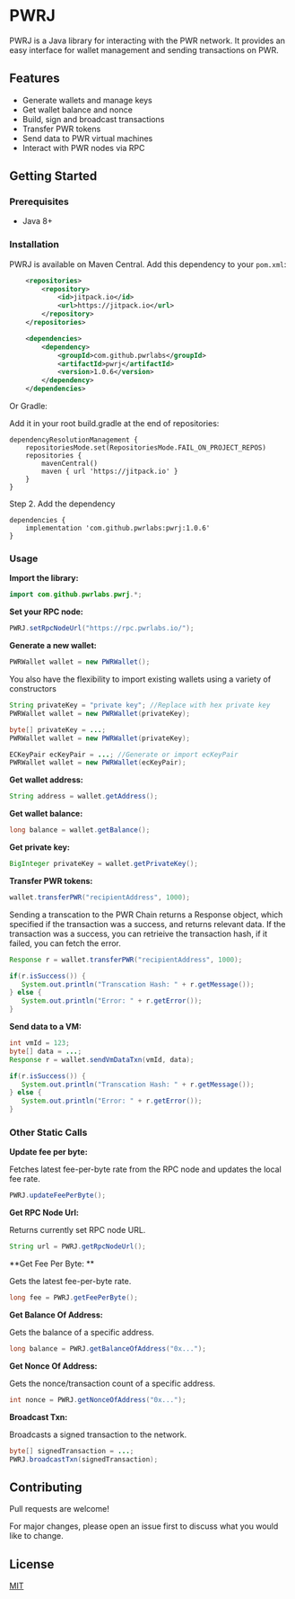 # PWRJ

PWRJ is a Java library for interacting with the PWR network. It provides an easy interface for wallet management and sending transactions on PWR.

## Features

- Generate wallets and manage keys 
- Get wallet balance and nonce
- Build, sign and broadcast transactions
- Transfer PWR tokens
- Send data to PWR virtual machines
- Interact with PWR nodes via RPC

## Getting Started

### Prerequisites

- Java 8+

### Installation

PWRJ is available on Maven Central. Add this dependency to your `pom.xml`:

```xml
    <repositories>
        <repository>
            <id>jitpack.io</id>
            <url>https://jitpack.io</url>
        </repository>
    </repositories>

    <dependencies>
        <dependency>
            <groupId>com.github.pwrlabs</groupId>
            <artifactId>pwrj</artifactId>
            <version>1.0.6</version>
        </dependency>
    </dependencies>
```

Or Gradle:

Add it in your root build.gradle at the end of repositories:

	dependencyResolutionManagement {
		repositoriesMode.set(RepositoriesMode.FAIL_ON_PROJECT_REPOS)
		repositories {
			mavenCentral()
			maven { url 'https://jitpack.io' }
		}
	}
Step 2. Add the dependency

	dependencies {
		implementation 'com.github.pwrlabs:pwrj:1.0.6'
	}

### Usage

**Import the library:**
```java 
import com.github.pwrlabs.pwrj.*;
```

**Set your RPC node:**
```java
PWRJ.setRpcNodeUrl("https://rpc.pwrlabs.io/");
```

**Generate a new wallet:** 
```java
PWRWallet wallet = new PWRWallet(); 
```

You also have the flexibility to import existing wallets using a variety of constructors
```java
String privateKey = "private key"; //Replace with hex private key
PWRWallet wallet = new PWRWallet(privateKey); 
```
```java
byte[] privateKey = ...; 
PWRWallet wallet = new PWRWallet(privateKey); 
```
```java
ECKeyPair ecKeyPair = ...; //Generate or import ecKeyPair 
PWRWallet wallet = new PWRWallet(ecKeyPair); 
```

**Get wallet address:**
```java
String address = wallet.getAddress();
```

**Get wallet balance:**
```java
long balance = wallet.getBalance();
```

**Get private key:**
```java
BigInteger privateKey = wallet.getPrivateKey();
```

**Transfer PWR tokens:**
```java
wallet.transferPWR("recipientAddress", 1000); 
```

Sending a transcation to the PWR Chain returns a Response object, which specified if the transaction was a success, and returns relevant data.
If the transaction was a success, you can retrieive the transaction hash, if it failed, you can fetch the error.

```java
Response r = wallet.transferPWR("recipientAddress", 1000); 

if(r.isSuccess()) {
   System.out.println("Transcation Hash: " + r.getMessage());
} else {
   System.out.println("Error: " + r.getError());
}
```

**Send data to a VM:**
```java
int vmId = 123;
byte[] data = ...;
Response r = wallet.sendVmDataTxn(vmId, data);

if(r.isSuccess()) {
   System.out.println("Transcation Hash: " + r.getMessage());
} else {
   System.out.println("Error: " + r.getError());
}
```
### Other Static Calls

**Update fee per byte:**

Fetches latest fee-per-byte rate from the RPC node and updates the local fee rate.

```java
PWRJ.updateFeePerByte();
``` 

**Get RPC Node Url:**

Returns currently set RPC node URL.

```java
String url = PWRJ.getRpcNodeUrl();
```

**Get Fee Per Byte: **

Gets the latest fee-per-byte rate.

```java
long fee = PWRJ.getFeePerByte();
```

**Get Balance Of Address:**

Gets the balance of a specific address.

```java
long balance = PWRJ.getBalanceOfAddress("0x...");
```

**Get Nonce Of Address:**

Gets the nonce/transaction count of a specific address.

```java
int nonce = PWRJ.getNonceOfAddress("0x..."); 
```

**Broadcast Txn:**

Broadcasts a signed transaction to the network.

```java
byte[] signedTransaction = ...;
PWRJ.broadcastTxn(signedTransaction);
```

## Contributing

Pull requests are welcome! 

For major changes, please open an issue first to discuss what you would like to change.

## License

[MIT](https://choosealicense.com/licenses/mit/)
